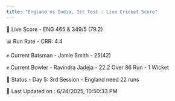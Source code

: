 ```yaml
---
title: "England vs India, 1st Test - Live Cricket Score"
---
```


🔴 Live Score - ENG 465 & 349/5 (79.2)  

📊 Run Rate - CRR: 4.4  

✊ Current Batsman - Jamie Smith - 25(42)  

✊ Current Bowler - Ravindra Jadeja - 22.2 Over 86 Run - 1 Wicket  

📑 Status - Day 5: 3rd Session - England need 22 runs

📝 Last Updated on : 6/24/2025, 10:50:33 PM  


